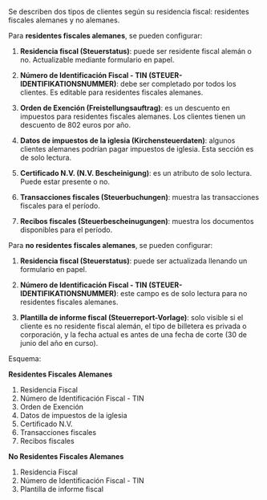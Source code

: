 Se describen dos tipos de clientes según su residencia fiscal: residentes fiscales alemanes y no alemanes.

Para **residentes fiscales alemanes**, se pueden configurar:

1. **Residencia fiscal (Steuerstatus)**: puede ser residente fiscal alemán o no. Actualizable mediante formulario en papel.

2. **Número de Identificación Fiscal - TIN (STEUER-IDENTIFIKATIONSNUMMER)**: debe ser completado por todos los clientes. Es editable para residentes fiscales alemanes.

3. **Orden de Exención (Freistellungsauftrag)**: es un descuento en impuestos para residentes fiscales alemanes. Los clientes tienen un descuento de 802 euros por año.

4. **Datos de impuestos de la iglesia (Kirchensteuerdaten)**: algunos clientes alemanes podrían pagar impuestos de iglesia. Esta sección es de solo lectura.

5. **Certificado N.V. (N.V. Bescheinigung)**: es un atributo de solo lectura. Puede estar presente o no.

6. **Transacciones fiscales (Steuerbuchungen)**: muestra las transacciones fiscales para el período.

7. **Recibos fiscales (Steuerbescheinugungen)**: muestra los documentos disponibles para el período.

Para **no residentes fiscales alemanes**, se pueden configurar:

1. **Residencia fiscal (Steuerstatus)**: puede ser actualizada llenando un formulario en papel.

2. **Número de Identificación Fiscal - TIN (STEUER-IDENTIFIKATIONSNUMMER)**: este campo es de solo lectura para no residentes fiscales alemanes.

3. **Plantilla de informe fiscal (Steuerreport-Vorlage)**: solo visible si el cliente es no residente fiscal alemán, el tipo de billetera es privada o corporación, y la fecha actual es antes de una fecha de corte (30 de junio del año en curso).

Esquema:

**Residentes Fiscales Alemanes**
1. Residencia Fiscal
2. Número de Identificación Fiscal - TIN
3. Orden de Exención
4. Datos de impuestos de la iglesia
5. Certificado N.V.
6. Transacciones fiscales
7. Recibos fiscales

**No Residentes Fiscales Alemanes**
1. Residencia Fiscal
2. Número de Identificación Fiscal - TIN
3. Plantilla de informe fiscal
